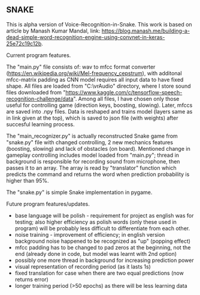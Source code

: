 SNAKE
-----

This is alpha version of Voice-Recognition-in-Snake.
This work is based on article by Manash Kumar Mandal, 
link: https://blog.manash.me/building-a-dead-simple-word-recognition-engine-using-convnet-in-keras-25e72c19c12b.

Current program features.

The "main.py" file consists of: wav to mfcc format converter (https://en.wikipedia.org/wiki/Mel-frequency_cepstrum), with additonal 
mfcc-matrix padding as CNN model requires all input data to have fixed shape. All files are loaded from "C:\vrAudio" directory, where I 
store sound files downloaded from "https://www.kaggle.com/c/tensorflow-speech-recognition-challenge/data". Among all files, I have chosen 
only those useful for controlling game (direction keys, boosting, slowing). Later, mfccs are saved into .npy files. Data is reshaped and trains model (layers same as in link given at the top), which is saved to json file (with weights) after succesful learning process. 

The "main_recognizer.py" is actually reconstructed Snake game from "snake.py" file with changed controlling, 2 new mechanics features (boosting, slowing) and lack of obstacles (on board). Mentioned change in gameplay controlling includes model loaded from "main.py"; thread in background is responsible for recording sound from microphone, then passes it to an array. The array is read by "translator" function which predicts the command and returns the word when prediction probability is higher than 95%. 

The "snake.py" is simple Snake implementation in pygame.

Future program features/updates.

- base language will be polish - requirement for project as english was for testing; also higher efficiency as polish words (only these used in program) will be probably less difficult to differentiate from each other.
- noise training - improvement of efficiency; in english version background noise happened to be recognized as "up" (popping effect)
- mfcc padding has to be changed to pad zeros at the beginning, not the end (already done in code, but model was learnt with 2nd option)
- possibly one more thread in background for increasing prediction power
- visual representation of recording period (as it lasts 1s)
- fixed translation for case when there are two equal predictions (now returns error)
- longer training period (>50 epochs) as there will be less learning data


